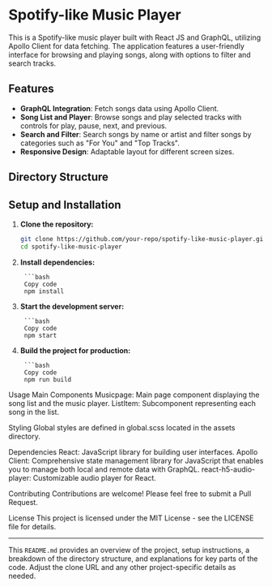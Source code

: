 # Spotify-like Music Player

This is a Spotify-like music player built with React JS and GraphQL, utilizing Apollo Client for data fetching. The application features a user-friendly interface for browsing and playing songs, along with options to filter and search tracks.

## Features

- **GraphQL Integration**: Fetch songs data using Apollo Client.
- **Song List and Player**: Browse songs and play selected tracks with controls for play, pause, next, and previous.
- **Search and Filter**: Search songs by name or artist and filter songs by categories such as "For You" and "Top Tracks".
- **Responsive Design**: Adaptable layout for different screen sizes.

## Directory Structure


## Setup and Installation

1. **Clone the repository:**
   ```bash
   git clone https://github.com/your-repo/spotify-like-music-player.git
   cd spotify-like-music-player
2. **Install dependencies:**

        ```bash
        Copy code
        npm install
3. **Start the development server:**

        ```bash
        Copy code
        npm start
4. **Build the project for production:**

        ```bash
        Copy code
        npm run build

Usage
    Main Components
    Musicpage: Main page component displaying the song list and the music player.
    ListItem: Subcomponent representing each song in the list.

Styling
    Global styles are defined in global.scss located in the assets directory.

Dependencies
    React: JavaScript library for building user interfaces.
    Apollo Client: Comprehensive state management library for JavaScript that enables you to manage both local and remote data with GraphQL.
    react-h5-audio-player: Customizable audio player for React.

Contributing
    Contributions are welcome! Please feel free to submit a Pull Request.

License
    This project is licensed under the MIT License - see the LICENSE file for details.
    
---

This `README.md` provides an overview of the project, setup instructions, a breakdown of the directory structure, and explanations for key parts of the code. Adjust the clone URL and any other project-specific details as needed.

